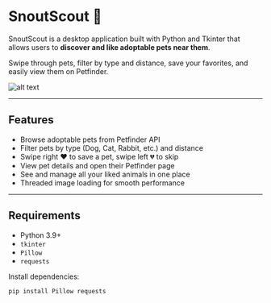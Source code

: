 # SnoutScout 🐾

SnoutScout is a desktop application built with Python and Tkinter that allows users to **discover and like adoptable pets near them**.

 Swipe through pets, filter by type and distance, save your favorites, and easily view them on Petfinder.

![alt text](https://i.postimg.cc/jSKfqdjY/petfinder.png "SnoutScout UI")


---

## Features

- Browse adoptable pets from Petfinder API
- Filter pets by type (Dog, Cat, Rabbit, etc.) and distance
- Swipe right ❤️ to save a pet, swipe left 💔 to skip
- View pet details and open their Petfinder page
- See and manage all your liked animals in one place
- Threaded image loading for smooth performance

---

## Requirements

- Python 3.9+
- `tkinter`
- `Pillow`
- `requests`

Install dependencies:

```bash
pip install Pillow requests
